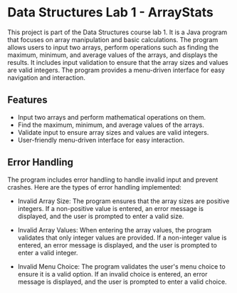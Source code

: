 # Data Structures Lab 1 - ArrayStats

This project is part of the Data Structures course lab 1. It is a Java program that focuses on array manipulation and basic calculations. The program allows users to input two arrays, perform operations such as finding the maximum, minimum, and average values of the arrays, and displays the results. It includes input validation to ensure that the array sizes and values are valid integers. The program provides a menu-driven interface for easy navigation and interaction.

## Features

- Input two arrays and perform mathematical operations on them.
- Find the maximum, minimum, and average values of the arrays.
- Validate input to ensure array sizes and values are valid integers.
- User-friendly menu-driven interface for easy interaction.

## Error Handling

The program includes error handling to handle invalid input and prevent crashes. Here are the types of error handling implemented:

- Invalid Array Size: The program ensures that the array sizes are positive integers. If a non-positive value is entered, an error message is displayed, and the user is prompted to enter a valid size.

- Invalid Array Values: When entering the array values, the program validates that only integer values are provided. If a non-integer value is entered, an error message is displayed, and the user is prompted to enter a valid integer.

- Invalid Menu Choice: The program validates the user's menu choice to ensure it is a valid option. If an invalid choice is entered, an error message is displayed, and the user is prompted to enter a valid choice.
